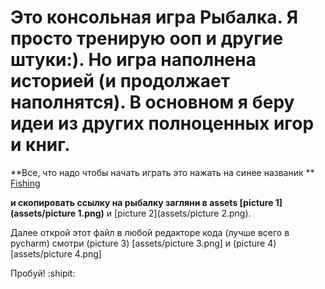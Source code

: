 # Это консольная игра Рыбалка. Я просто тренирую ооп и другие штуки:). Но игра наполнена историей (и продолжает наполнятся). В основном я беру идеи из других полноценных игор и книг. 

**Все, что надо чтобы начать играть это нажать на синее названик ** 
[Fishing](https://github.com/MaykaXX/Fishing)

**и скопировать ссылку на рыбалку загляни в assets [picture 1](assets/picture 1.png)**
и [picture 2](assets/picture 2.png).

Далее открой этот файл в любой редакторе кода (лучше всего в pycharm) смотри  (picture 3) [assets/picture 3.png] и (picture 4) [assets/picture 4.png] 

Пробуй! :shipit:
